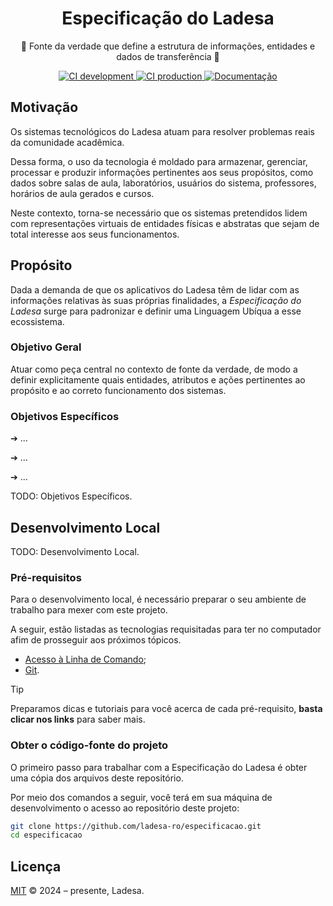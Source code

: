<h1 align="center">Especificação do Ladesa</h1>

<p align="center">💝 Fonte da verdade que define a estrutura de informações, entidades e dados de transferência 💝</p>

<div align="center">
  <a href="https://github.com/ladesa-ro/especificacao/actions/workflows/ci.yml?query=branch%3Adevelopment">
    <img alt="CI development" src="https://img.shields.io/github/actions/workflow/status/ladesa-ro/especificacao/ci.yml?style=for-the-badge&logo=githubactions&logoColor=white&label=development&branch=development&labelColor=18181B" />
  </a>
  <a href="https://github.com/ladesa-ro/especificacao/actions/workflows/ci.yml?query=branch%3Aproduction">
    <img alt="CI production" src="https://img.shields.io/github/actions/workflow/status/ladesa-ro/especificacao/ci.yml?style=for-the-badge&logo=githubactions&logoColor=white&label=production&branch=production&labelColor=18181B" />
  </a>
  <a href="#">
    <img alt="Documentação" src="https://img.shields.io/badge/DOCS.LADESA-118d3b?style=for-the-badge&logo=readme&logoColor=white&label=Documenta%C3%A7%C3%A3o&labelColor=18181b" />
  </a>
</div>

## Motivação

Os sistemas tecnológicos do Ladesa atuam para resolver problemas reais da comunidade acadêmica.

Dessa forma, o uso da tecnologia é moldado para armazenar, gerenciar, processar e produzir informações pertinentes aos seus propósitos, como dados sobre salas de aula, laboratórios, usuários do sistema, professores, horários de aula gerados e cursos.

Neste contexto, torna-se necessário que os sistemas pretendidos lidem com representações virtuais de entidades físicas e abstratas que sejam de total interesse aos seus funcionamentos.

## Propósito

Dada a demanda de que os aplicativos do Ladesa têm de lidar com as informações relativas às suas próprias finalidades, a _Especificação do Ladesa_ surge para padronizar e definir uma Linguagem Ubíqua a esse ecossistema.

### Objetivo Geral

Atuar como peça central no contexto de fonte da verdade, de modo a definir explicitamente quais entidades, atributos e ações pertinentes ao propósito e ao correto funcionamento dos sistemas.

### Objetivos Específicos

➔ ...

➔ ...

➔ ...

TODO: Objetivos Específicos.

## Desenvolvimento Local

TODO: Desenvolvimento Local.

### Pré-requisitos

Para o desenvolvimento local, é necessário preparar o seu ambiente de trabalho para mexer com este projeto.

A seguir, estão listadas as tecnologias requisitadas para ter no computador afim de prosseguir aos próximos tópicos.

- [Acesso à Linha de Comando](https://docs.ladesa.com.br/developers/tutorials/os/command-line/);
- [Git](https://docs.ladesa.com.br/developers/tutorials/source-code/git/).

> [!TIP]
> Preparamos dicas e tutoriais para você acerca de cada pré-requisito,
> **basta clicar nos links** para saber mais.

### Obter o código-fonte do projeto

O primeiro passo para trabalhar com a Especificação do Ladesa é obter uma cópia dos arquivos deste repositório.

Por meio dos comandos a seguir, você terá em sua máquina de desenvolvimento o acesso ao repositório deste projeto:

```sh
git clone https://github.com/ladesa-ro/especificacao.git
cd especificacao
```

## Licença

[MIT](./LICENSE) © 2024 – presente, Ladesa.
